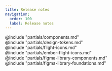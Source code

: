 ```yaml
---
title: Release notes
navigation:
  order: 100
  label: Release notes
---
```


<section data-tab="Components">
  @include "partials/components.md"
</section>

<section data-tab="Design tokens">
  @include "partials/design-tokens.md"
</section>

<section data-tab="Flight Icons">
  @include "partials/flight-icons.md"
</section>

<section data-tab="Ember Flight Icons">
  @include "partials/ember-flight-icons.md"
</section>

<section data-tab="Figma Libraries">
  @include "partials/figma-library-components.md"
  <div class="doc-whats-new-changelog-figma-libraries-divider" />
  @include "partials/figma-library-foundations.md"
</section>
